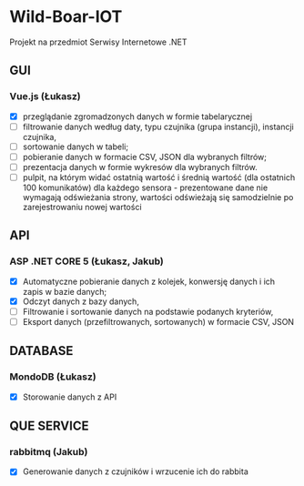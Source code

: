 # Wild-Boar-IOT

Projekt na przedmiot Serwisy Internetowe .NET

## GUI

### Vue.js (Łukasz)

- [x] przeglądanie zgromadzonych danych w formie tabelarycznej
- [ ] filtrowanie danych według daty, typu czujnika (grupa instancji), instancji czujnika,
- [ ] sortowanie danych w tabeli;
- [ ] pobieranie danych w formacie CSV, JSON dla wybranych filtrów;
- [ ] prezentacja danych w formie wykresów dla wybranych filtrów.
- [ ] pulpit, na którym widać ostatnią wartość i średnią wartość (dla ostatnich 100
   komunikatów) dla każdego sensora - prezentowane dane nie wymagają odświeżania
   strony, wartości odświeżają się samodzielnie po zarejestrowaniu nowej wartości

## API

### ASP .NET CORE 5 (Łukasz, Jakub)

- [x] Automatyczne pobieranie danych z kolejek, konwersję danych i ich zapis w bazie danych;
- [x] Odczyt danych z bazy danych,
- [ ] Filtrowanie i sortowanie danych na podstawie podanych kryteriów,
- [ ] Eksport danych (przefiltrowanych, sortowanych) w formacie CSV, JSON

## DATABASE

### MondoDB (Łukasz)

- [x] Storowanie danych z API

## QUE SERVICE

### rabbitmq (Jakub)

- [x] Generowanie danych z czujników i wrzucenie ich do rabbita


